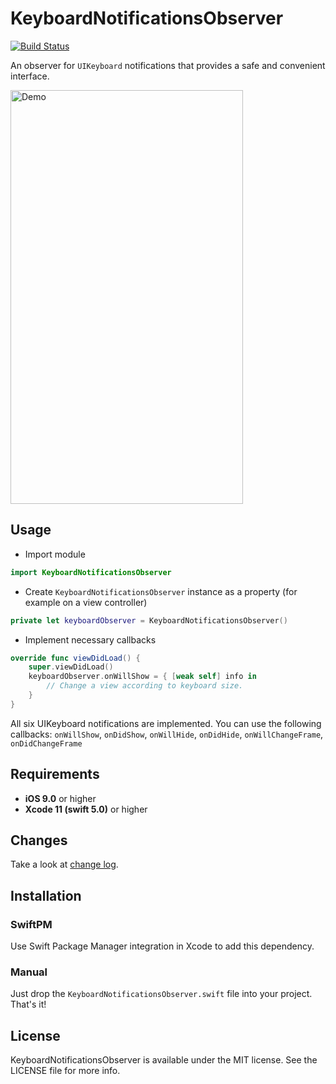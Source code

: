 # KeyboardNotificationsObserver

[![Build Status](https://travis-ci.com/zummenix/KeyboardNotificationsObserver.svg?branch=master)](https://travis-ci.com/zummenix/KeyboardNotificationsObserver)

An observer for `UIKeyboard` notifications that provides a safe and convenient interface.

<img src="https://raw.github.com/zummenix/KeyboardNotificationsObserver/master/demo.gif" alt="Demo" width="372" height="662"/>

## Usage

- Import module
```Swift
import KeyboardNotificationsObserver
```

- Create `KeyboardNotificationsObserver` instance as a property (for example on a view controller)
```Swift
private let keyboardObserver = KeyboardNotificationsObserver()
```

- Implement necessary callbacks
```Swift
override func viewDidLoad() {
    super.viewDidLoad()
    keyboardObserver.onWillShow = { [weak self] info in
        // Change a view according to keyboard size.
    }
}
```

All six UIKeyboard notifications are implemented. You can use the following callbacks:
`onWillShow`, `onDidShow`, `onWillHide`, `onDidHide`, `onWillChangeFrame`, `onDidChangeFrame`

## Requirements

- **iOS 9.0** or higher
- **Xcode 11 (swift 5.0)** or higher

## Changes

Take a look at [change log](CHANGELOG.md).

## Installation

### SwiftPM

Use Swift Package Manager integration in Xcode to add this dependency.

### Manual

Just drop the `KeyboardNotificationsObserver.swift` file into your project. That's it!

## License

KeyboardNotificationsObserver is available under the MIT license. See the LICENSE file for more info.
